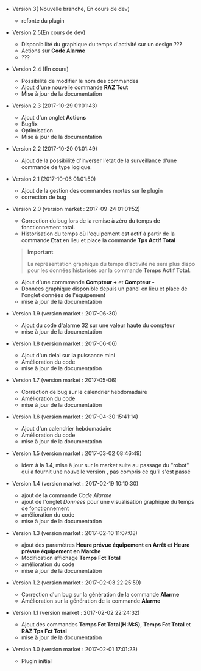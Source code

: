 * Version 3( Nouvelle branche, En cours de dev)  
  * refonte du plugin  

* Version 2.5(En cours de dev)  
  * Disponibilité du graphique du temps d'activité sur un design ???  
  * Actions sur **Code Alarme**
  * ???

* Version 2.4 (En cours)
  * Possibilité de modifier le nom des commandes
  * Ajout d'une nouvelle commande **RAZ Tout**
  * Mise à jour de la documentation

* Version 2.3 (2017-10-29 01:01:43)		
  * Ajout d'un onglet **Actions**
  * Bugfix
  * Optimisation
  * Mise à jour de la documentation

* Version 2.2 (2017-10-20 01:01:49)		
  * Ajout de la possibilité d'inverser l'etat de la surveillance d'une commande de type logique.

* Version 2.1 (2017-10-06 01:01:50)		
  * Ajout de la gestion des commandes mortes sur le plugin
  * correction de bug

* Version 2.0 (version market : 2017-09-24 01:01:52)		
  * Correction du bug lors de la remise à zéro	du temps de fonctionnement total.
  * Historisation du temps où l'equipement est actif à partir de la commande **Etat** en lieu et place la commande **Tps Actif Total**
  > **Important**
  >
  > La représentation graphique du temps d’activité ne sera plus dispo pour les données historisés par la commande **Temps Actif Total**.

  * Ajout d'une commmande **Compteur +** et **Compteur -**
  * Données graphique disponible depuis un panel en lieu et place de l'onglet données de l'équipement
  * mise à jour de la documentation

* Version 1.9 (version market : 2017-06-30)		
  * Ajout du code d'alarme 32 sur une valeur haute du compteur
  * mise à jour de la documentation

* Version 1.8 (version market : 2017-06-06)		
  * Ajout d'un delai sur la puissance mini
  * Amélioration du code
  * mise à jour de la documentation

* Version 1.7 (version market : 2017-05-06)		
  * Correction de bug sur le calendrier hebdomadaire
  * Amélioration du code
  * mise à jour de la documentation

* Version 1.6 (version market : 2017-04-30 15:41:14)		
  * Ajout d'un calendrier hebdomadaire
  * Amélioration du code
  * mise à jour de la documentation

* Version 1.5 (version market : 2017-03-02 08:46:49)		
  * idem à la 1.4, mise à jour sur le market suite au passage du "robot" qui a fournit une nouvelle version , pas compris ce qu'il s'est passé

* Version 1.4 (version market : 2017-02-19 10:10:30)
  * ajout de la commande *Code Alarme*
  * ajout de l'onglet *Données* pour une visualisation graphique du temps de fonctionnement
  * amélioration du code
  * mise à jour de la documentation

* Version 1.3 (version market : 2017-02-10 11:07:08)
  * ajout des paramètres **Heure prévue équipement en Arrêt** et **Heure prévue équipement en Marche**
  * Modification affichage **Temps Fct Total**
  * amélioration du code
  * mise à jour de la documentation

* Version 1.2 (version market : 2017-02-03 22:25:59)
  * Correction d'un bug sur la génération de la commande **Alarme**
  * Amélioration sur la génération de la commande **Alarme**

* Version 1.1 (version market : 2017-02-02 22:24:32)
  * Ajout des commandes **Temps Fct Total(H:M:S)**, **Temps Fct Total** et **RAZ Tps Fct Total**
  * mise à jour de la documentation


* Version 1.0 (version market : 2017-02-01 17:01:23)
  * Plugin initial
